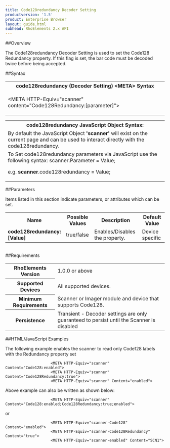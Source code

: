```yaml
---
title: Code128redundancy Decoder Setting
productversion: '1.5'
product: Enterprise Browser
layout: guide.html
subhead: RhoElements 2.x API
---
```


##Overview

The Code128redundancy Decoder Setting is used to set the Code128 Redundancy property. If this flag is set, the bar code must be decoded twice before being accepted.

##Syntax

<table class="re-table"><tr><th class="tableHeading">code128redundancy (Decoder Setting) &lt;META&gt; Syntax
</th></tr><tr><td class="clsSyntaxCells clsOddRow"><p>&lt;META HTTP-Equiv="scanner" content="Code128Redundancy:[parameter]"&gt;</p></td></tr></table>
<table class="re-table"><tr><th class="tableHeading">code128redundancy JavaScript Object Syntax:</th></tr><tr><td class="clsSyntaxCells clsOddRow">
By default the JavaScript Object <b>'scanner'</b> will exist on the current page and can be used to interact directly with the code128redundancy.
</td></tr><tr><td class="clsSyntaxCells clsEvenRow">
To Set code128redundancy parameters via JavaScript use the following syntax: scanner.Parameter = Value;
<P />e.g. <b>scanner</b>.code128redundancy = Value;
</td></tr></table>

##Parameters


Items listed in this section indicate parameters, or attributes which can be set.
<table class="re-table"><col width="20%" /><col width="20%" /><col width="38%" /><col width="22%" /><tr><th class="tableHeading">Name</th><th class="tableHeading">Possible Values</th><th class="tableHeading">Description</th><th class="tableHeading">Default Value</th></tr><tr><td class="clsSyntaxCells clsOddRow"><b>code128redundancy:[Value]
</b></td><td class="clsSyntaxCells clsOddRow">true/false</td><td class="clsSyntaxCells clsOddRow">Enables/Disables the property.</td><td class="clsSyntaxCells clsOddRow">Device specific</td></tr></table>
<table class="re-table"><col width="78%" /><col width="8%" /><col width="1%" /><col width="5%" /><col width="1%" /><col width="5%" /><col width="2%" /></table>





##Requirements

<table class="re-table"><tr><th class="tableHeading">RhoElements Version</th><td class="clsSyntaxCell clsEvenRow">1.0.0 or above
</td></tr><tr><th class="tableHeading">Supported Devices</th><td class="clsSyntaxCell clsOddRow">All supported devices.</td></tr><tr><th class="tableHeading">Minimum Requirements</th><td class="clsSyntaxCell clsOddRow">Scanner or Imager module and device that supports Code128.</td></tr><tr><th class="tableHeading">Persistence</th><td class="clsSyntaxCell clsEvenRow">Transient - Decoder settings are only guaranteed to persist until the Scanner is disabled</td></tr></table>


##HTML/JavaScript Examples

The following example enables the scanner to read only Code128 labels with the Redundancy property set

						<META HTTP-Equiv="scanner" Content="Code128:enabled">
						<META HTTP-Equiv="scanner" Content="Code128Redundancy:true">
						<META HTTP-Equiv="scanner" Content="enabled">
					
Above example can also be written as shown below:

						<META HTTP-Equiv="scanner" Content="Code128:enabled;Code128Redundancy:true;enabled">
					
or

						<META HTTP-Equiv="scanner-Code128" Content="enabled">
						<META HTTP-Equiv="scanner-Code128Redundancy" Content="true">
						<META HTTP-Equiv="scanner-enabled" Content="SCN1">
					





